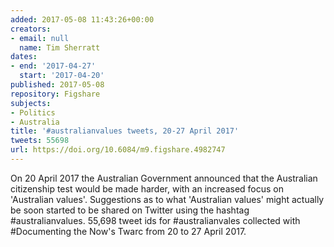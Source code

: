 ```yaml
---
added: 2017-05-08 11:43:26+00:00
creators:
- email: null
  name: Tim Sherratt
dates:
- end: '2017-04-27'
  start: '2017-04-20'
published: 2017-05-08
repository: Figshare
subjects:
- Politics
- Australia
title: '#australianvalues tweets, 20-27 April 2017'
tweets: 55698
url: https://doi.org/10.6084/m9.figshare.4982747
---
```


On 20 April 2017 the Australian Government announced that the Australian citizenship test would be made harder, with an increased focus on 'Australian values'. Suggestions as to what 'Australian values' might actually be soon started to be shared on Twitter using the hashtag #australianvalues. 55,698 tweet ids for #australianvales collected with #Documenting the Now's Twarc from 20 to 27 April 2017.
